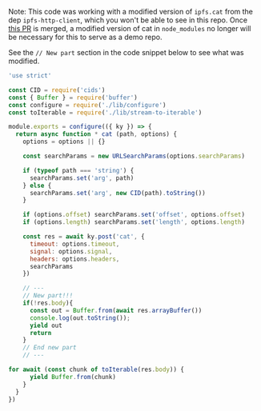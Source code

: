 Note: This code was working with a modified version of `ipfs.cat` from the dep `ipfs-http-client`, which you won't be able to see in this repo.
Once [this PR](https://github.com/ipfs/js-ipfs-http-client/pull/1224) is merged, a modified version of cat in `node_modules` no longer will be necessary for this to serve as a demo repo.

See the `// New part` section in the code snippet below to see what was modified.

```js
'use strict'

const CID = require('cids')
const { Buffer } = require('buffer')
const configure = require('./lib/configure')
const toIterable = require('./lib/stream-to-iterable')

module.exports = configure(({ ky }) => {
  return async function * cat (path, options) {
    options = options || {}

    const searchParams = new URLSearchParams(options.searchParams)

    if (typeof path === 'string') {
      searchParams.set('arg', path)
    } else {
      searchParams.set('arg', new CID(path).toString())
    }

    if (options.offset) searchParams.set('offset', options.offset)
    if (options.length) searchParams.set('length', options.length)

    const res = await ky.post('cat', {
      timeout: options.timeout,
      signal: options.signal,
      headers: options.headers,
      searchParams
    })

    // ---
    // New part!!!
    if(!res.body){
      const out = Buffer.from(await res.arrayBuffer())
      console.log(out.toString());
      yield out
      return
    }
    // End new part
    // ---

for await (const chunk of toIterable(res.body)) {
      yield Buffer.from(chunk)
    }
  }
})
```
